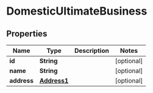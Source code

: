 

# DomesticUltimateBusiness


## Properties

Name | Type | Description | Notes
------------ | ------------- | ------------- | -------------
**id** | **String** |  |  [optional]
**name** | **String** |  |  [optional]
**address** | [**Address1**](Address1.md) |  |  [optional]



